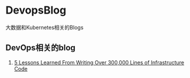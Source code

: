 # DevopsBlog

大数据和Kubernetes相关的Blogs

## DevOps相关的blog
1. [5 Lessons Learned From Writing Over 300,000 Lines of Infrastructure Code](https://blog.gruntwork.io/5-lessons-learned-from-writing-over-300-000-lines-of-infrastructure-code-36ba7fadeac1)

